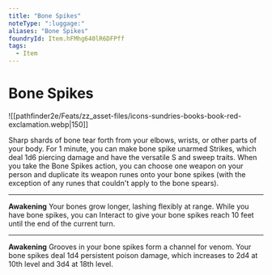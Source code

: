 ```yaml
---
title: "Bone Spikes"
noteType: ":luggage:"
aliases: "Bone Spikes"
foundryId: Item.hFMhg640lR6DFPff
tags:
  - Item
---
```


# Bone Spikes
![[pathfinder2e/Feats/zz_asset-files/icons-sundries-books-book-red-exclamation.webp|150]]

Sharp shards of bone tear forth from your elbows, wrists, or other parts of your body. For 1 minute, you can make bone spike unarmed Strikes, which deal 1d6 piercing damage and have the versatile S and sweep traits. When you take the Bone Spikes action, you can choose one weapon on your person and duplicate its weapon runes onto your bone spikes (with the exception of any runes that couldn't apply to the bone spears).

* * *

**Awakening** Your bones grow longer, lashing flexibly at range. While you have bone spikes, you can Interact to give your bone spikes reach 10 feet until the end of the current turn.

* * *

**Awakening** Grooves in your bone spikes form a channel for venom. Your bone spikes deal 1d4 persistent poison damage, which increases to 2d4 at 10th level and 3d4 at 18th level.
